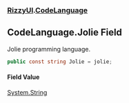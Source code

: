 ### [RizzyUI](RizzyUI 'RizzyUI').[CodeLanguage](RizzyUI.CodeLanguage 'RizzyUI.CodeLanguage')

## CodeLanguage.Jolie Field

Jolie programming language.

```csharp
public const string Jolie = jolie;
```

#### Field Value
[System.String](https://docs.microsoft.com/en-us/dotnet/api/System.String 'System.String')